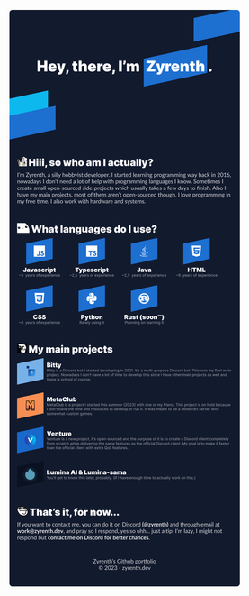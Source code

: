 <a href="#"><img src="https://raw.githubusercontent.com/Zyrenth/Zyrenth/main/GitHub%20Portfolio%20v3.0.png" /></a>
